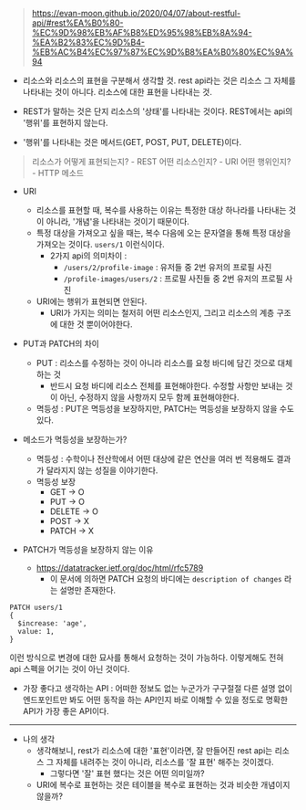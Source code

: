 > https://evan-moon.github.io/2020/04/07/about-restful-api/#rest%EA%B0%80-%EC%9D%98%EB%AF%B8%ED%95%98%EB%8A%94-%EA%B2%83%EC%9D%B4-%EB%AC%B4%EC%97%87%EC%9D%B8%EA%B0%80%EC%9A%94

- 리소스와 리소스의 표현을 구분해서 생각할 것. rest api라는 것은 리소스 그 자체를 나타내는 것이 아니다. 리소스에 대한 표현을 나타내는 것.

- REST가 말하는 것은 단지 리소스의 '상태'를 나타내는 것이다. REST에서는 api의 '행위'를 표현하지 않는다.
- '행위'를 나타내는 것은 메서드(GET, POST, PUT, DELETE)이다.

> 리소스가 어떻게 표현되는지? - REST
> 어떤 리소스인지? - URI
> 어떤 행위인지? - HTTP 메소드

- URI
  - 리소스를 표현할 때, 복수를 사용하는 이유는 특정한 대상 하나라를 나타내는 것이 아니라, '개념'을 나타내는 것이기 때문이다.
  - 특정 대상을 가져오고 싶을 때는, 복수 다음에 오는 문자열을 통해 특정 대상을 가져오는 것이다. `users/1` 이런식이다.
    - 2가지 api의 의미차이 :
      - `/users/2/profile-image` : 유저들 중 2번 유저의 프로필 사진
      - `/profile-images/users/2` : 프로필 사진들 중 2번 유저의 프로필 사진
  - URI에는 행위가 표현되면 안된다.
	  - URI가 가지는 의미는 철저히 어떤 리소스인지, 그리고 리소스의 계층 구조에 대한 것 뿐이어야한다.

- PUT과 PATCH의 차이
	- PUT : 리소스를 수정하는 것이 아니라 리소스를 요청 바디에 담긴 것으로 대체하는 것
		- 반드시 요청 바디에 리소스 전체를 표현해야한다. 수정할 사항만 보내는 것이 아닌, 수정하지 않을 사항까지 모두 함께 표현해야한다.
	- 멱등성 : PUT은 멱등성을 보장하지만, PATCH는 멱등성을 보장하지 않을 수도 있다.

- 메소드가 멱등성을 보장하는가?
	- 멱등성 : 수학이나 전산학에서 어떤 대상에 같은 연산을 여러 번 적용해도 결과가 달라지지 않는 성질을 이야기한다.
	- 멱등성 보장
		- GET -> O
		- PUT -> O
		- DELETE -> O
		- POST -> X
		- PATCH -> X


- PATCH가 멱등성을 보장하지 않는 이유
	- https://datatracker.ietf.org/doc/html/rfc5789
		- 이 문서에 의하면 PATCH 요청의 바디에는 `description of changes` 라는 설명만 존재한다.
```http
PATCH users/1
{
  $increase: 'age',
  value: 1,
}
```
이런 방식으로 변경에 대한 묘사를 통해서 요청하는 것이 가능하다. 이렇게해도 전혀 api 스펙을 어기는 것이 아닌 것이다.


- 가장 좋다고 생각하는 API : 어떠한 정보도 없는 누군가가 구구절절 다른 설명 없이 엔드포인트만 봐도 어떤 동작을 하는 API인지 바로 이해할 수 있을 정도로 명확한 API가 가장 좋은 API이다.





---

- 나의 생각
  - 생각해보니, rest가 리소스에 대한 '표현'이라면, 잘 만들어진 rest api는 리소스 그 자체를 내려주는 것이 아니라, 리소스를 '잘 표현' 해주는 것이겠다.
    - 그렇다면 '잘' 표현 했다는 것은 어떤 의미일까?
  - URI에 복수로 표현하는 것은 테이블을 복수로 표현하는 것과 비슷한 개념이지 않을까?
